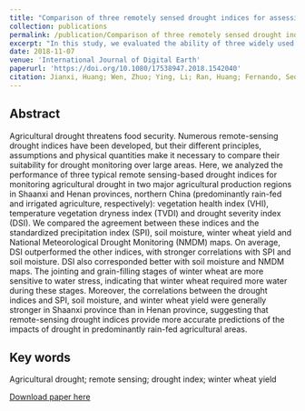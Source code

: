 ```yaml
---
title: "Comparison of three remotely sensed drought indices for assessing the impact of drought on winter wheat yield"
collection: publications
permalink: /publication/Comparison of three remotely sensed drought indices for assessing the impact of drought on winter wheat yield
excerpt: "In this study, we evaluated the ability of three widely used remotely sensed drought indices (VHI, DSI and TVDI) for agricultural drought monitoring in Shaanxi and Henan provinces in the North China Plain."#<br/><br/><img src='/wen/images/IJDE2018.jpg' width='500' height='140'>
date: 2018-11-07
venue: 'International Journal of Digital Earth'
paperurl: 'https://doi.org/10.1080/17538947.2018.1542040'
citation: Jianxi, Huang; Wen, Zhuo; Ying, Li; Ran, Huang; Fernando, Sedano; Jinwei, Dong; Liyan, Tian; Yanbo, Huang; Dehai, Zhu; Xiaodong, Zhang. Comparison of three remotely sensed drought indices for assessing the impact of drought on winter wheat yield. International Journal of Digital Earth, 2020; 13(4):504-526. 
---
```


## Abstract
Agricultural drought threatens food security. Numerous remote-sensing drought indices have been developed, but their different principles, assumptions and physical quantities make it necessary to compare their suitability for drought monitoring over large areas. Here, we analyzed the performance of three typical remote sensing-based drought indices for monitoring agricultural drought in two major agricultural production regions in Shaanxi and Henan provinces, northern China (predominantly rain-fed and irrigated agriculture, respectively): vegetation health index (VHI), temperature vegetation dryness index (TVDI) and drought severity index (DSI). We compared the agreement between these indices and the standardized precipitation index (SPI), soil moisture, winter wheat yield and National Meteorological Drought Monitoring (NMDM) maps. On average, DSI outperformed the other indices, with stronger correlations with SPI and soil moisture. DSI also corresponded better with soil moisture and NMDM maps. The jointing and grain-filling stages of winter wheat are more sensitive to water stress, indicating that winter wheat required more water during these stages. Moreover, the correlations between the drought indices and SPI, soil moisture, and winter wheat yield were generally stronger in Shaanxi province than in Henan province, suggesting that remote-sensing drought indices provide more accurate predictions of the impacts of drought in predominantly rain-fed agricultural areas.

## Key words
Agricultural drought; remote sensing; drought index; winter wheat yield

[Download paper here](https://wenzhuo727.github.io/wen/files/IJDE2018.pdf)



